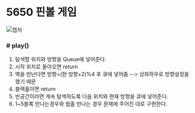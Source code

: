 # 5650 핀볼 게임

![캡처](https://user-images.githubusercontent.com/72604908/195516318-fa1a5a1f-3aa8-40b9-9c5a-ded80105ece9.PNG)

### # play()
1. 탐색할 위치와 방향을 Queue에 넣어준다.
2. 시작 위치로 돌아오면 return
3. 벽을 만난다면 방향=(현 방향+2)%4 후 큐에 넣어줌 --> 상좌하우로 방향설정을 했기 때문
4. 블랙홀이면 return
5. 빈공간이라면 계속 탐색하도록 다음 위치와 현재 방향을 큐에 넣어준다.
6. 1~5블록 만나는경우와 웜홀 만나는 경우 문제에 주어진 대로 구현한다.
